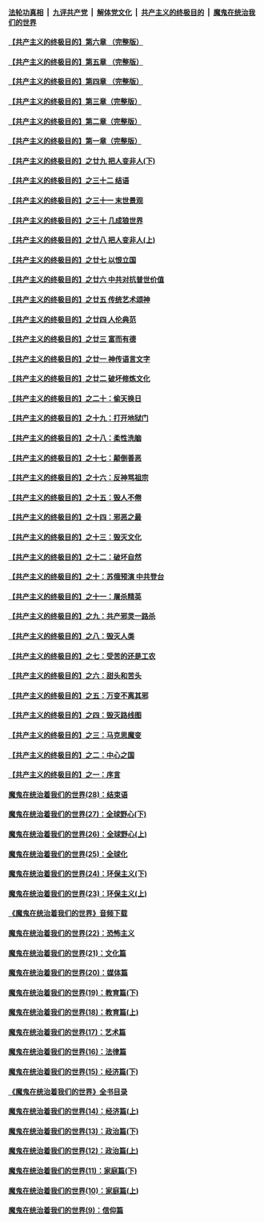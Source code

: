 ####  [法轮功真相](../../../../basic/blob/master/README.md?t=07090602) &nbsp;|&nbsp; [九评共产党](../../../../9ping.md/blob/master/README.md?t=07090602) &nbsp;|&nbsp; [解体党文化](../../../../jtdwh.md/blob/master/README.md?t=07090602)  &nbsp;|&nbsp; [共产主义的终极目的](../../../../gczydzjmd.md/blob/master/README.md?t=07090602) &nbsp;|&nbsp; [魔鬼在统治我们的世界](../../../../mgztzwmdsj.md/blob/master/README.md?t=07090602) 

#### [【共产主义的终极目的】第六章 （完整版）](../pages/nsc422/n11428913.md?t=07090602) 

#### [【共产主义的终极目的】第五章 （完整版）](../pages/nsc422/n11428912.md?t=07090602) 

#### [【共产主义的终极目的】第四章 （完整版）](../pages/nsc422/n11428907.md?t=07090602) 

#### [【共产主义的终极目的】第三章（完整版）](../pages/nsc422/n11428848.md?t=07090602) 

#### [【共产主义的终极目的】第二章（完整版）](../pages/nsc422/n11428831.md?t=07090602) 

#### [【共产主义的终极目的】第一章（完整版）](../pages/nsc422/n11417651.md?t=07090602) 

#### [【共产主义的终极目的】之廿九 把人变非人(下)](../pages/nsc422/n11344140.md?t=07090602) 

#### [【共产主义的终极目的】之三十二 结语](../pages/nsc422/n11360535.md?t=07090602) 

#### [【共产主义的终极目的】之三十一 末世景观](../pages/nsc422/n11351129.md?t=07090602) 

#### [【共产主义的终极目的】之三十 几成狼世界](../pages/nsc422/n11348280.md?t=07090602) 

#### [【共产主义的终极目的】之廿八 把人变非人(上)](../pages/nsc422/n11340492.md?t=07090602) 

#### [【共产主义的终极目的】之廿七 以恨立国](../pages/nsc422/n11336944.md?t=07090602) 

#### [【共产主义的终极目的】之廿六 中共对抗普世价值](../pages/nsc422/n11324785.md?t=07090602) 

#### [【共产主义的终极目的】之廿五 传统艺术颂神](../pages/nsc422/n11296396.md?t=07090602) 

#### [【共产主义的终极目的】之廿四 人伦典范](../pages/nsc422/n11296397.md?t=07090602) 

#### [【共产主义的终极目的】之廿三 富而有德](../pages/nsc422/n11283598.md?t=07090602) 

#### [【共产主义的终极目的】之廿一 神传语言文字](../pages/nsc422/n11263265.md?t=07090602) 

#### [【共产主义的终极目的】之廿二 破坏修炼文化](../pages/nsc422/n11245728.md?t=07090602) 

#### [【共产主义的终极目的】之二十：偷天换日](../pages/nsc422/n11238846.md?t=07090602) 

#### [【共产主义的终极目的】之十九：打开地狱门](../pages/nsc422/n11206376.md?t=07090602) 

#### [【共产主义的终极目的】之十八：柔性洗脑](../pages/nsc422/n11199994.md?t=07090602) 

#### [【共产主义的终极目的】之十七：颠倒善恶](../pages/nsc422/n11179782.md?t=07090602) 

#### [【共产主义的终极目的】之十六：反神骂祖宗](../pages/nsc422/n11166798.md?t=07090602) 

#### [【共产主义的终极目的】之十五：毁人不倦](../pages/nsc422/n11166792.md?t=07090602) 

#### [【共产主义的终极目的】之十四：邪恶之最](../pages/nsc422/n11150249.md?t=07090602) 

#### [【共产主义的终极目的】之十三：毁灭文化](../pages/nsc422/n11135227.md?t=07090602) 

#### [【共产主义的终极目的】之十二：破坏自然](../pages/nsc422/n11135214.md?t=07090602) 

#### [【共产主义的终极目的】之十：苏俄预演 中共登台](../pages/nsc422/n11118424.md?t=07090602) 

#### [【共产主义的终极目的】之十一：屠杀精英](../pages/nsc422/n11118442.md?t=07090602) 

#### [【共产主义的终极目的】之九：共产邪灵一路杀](../pages/nsc422/n11114139.md?t=07090602) 

#### [【共产主义的终极目的】之八：毁灭人类](../pages/nsc422/n11108503.md?t=07090602) 

#### [【共产主义的终极目的】之七：受苦的还是工农](../pages/nsc422/n11101809.md?t=07090602) 

#### [【共产主义的终极目的】之六：甜头和苦头](../pages/nsc422/n11096971.md?t=07090602) 

#### [【共产主义的终极目的】之五：万变不离其邪](../pages/nsc422/n11091285.md?t=07090602) 

#### [【共产主义的终极目的】之四：毁灭路线图](../pages/nsc422/n11086284.md?t=07090602) 

#### [【共产主义的终极目的】之三：马克思魔变](../pages/nsc422/n11061941.md?t=07090602) 

#### [【共产主义的终极目的】之二：中心之国](../pages/nsc422/n11047728.md?t=07090602) 

#### [【共产主义的终极目的】之一：序言](../pages/nsc422/n11086077.md?t=07090602) 

#### [魔鬼在统治着我们的世界(28)：结束语](../pages/nsc422/n10936246.md?t=07090602) 

#### [魔鬼在统治着我们的世界(27)：全球野心(下)](../pages/nsc422/n10928319.md?t=07090602) 

#### [魔鬼在统治着我们的世界(26)：全球野心(上)](../pages/nsc422/n10900318.md?t=07090602) 

#### [魔鬼在统治着我们的世界(25)：全球化](../pages/nsc422/n10788205.md?t=07090602) 

#### [魔鬼在统治着我们的世界(24)：环保主义(下)](../pages/nsc422/n10695307.md?t=07090602) 

#### [魔鬼在统治着我们的世界(23)：环保主义(上)](../pages/nsc422/n10688613.md?t=07090602) 

#### [《魔鬼在统治着我们的世界》音频下载](../pages/nsc422/n10635553.md?t=07090602) 

#### [魔鬼在统治着我们的世界(22)：恐怖主义](../pages/nsc422/n10614727.md?t=07090602) 

#### [魔鬼在统治着我们的世界(21)：文化篇](../pages/nsc422/n10597706.md?t=07090602) 

#### [魔鬼在统治着我们的世界(20)：媒体篇](../pages/nsc422/n10586579.md?t=07090602) 

#### [魔鬼在统治着我们的世界(19)：教育篇(下)](../pages/nsc422/n10564808.md?t=07090602) 

#### [魔鬼在统治着我们的世界(18)：教育篇(上)](../pages/nsc422/n10526970.md?t=07090602) 

#### [魔鬼在统治着我们的世界(17)：艺术篇](../pages/nsc422/n10499093.md?t=07090602) 

#### [魔鬼在统治着我们的世界(16)：法律篇](../pages/nsc422/n10485969.md?t=07090602) 

#### [魔鬼在统治着我们的世界(15)：经济篇(下)](../pages/nsc422/n10469975.md?t=07090602) 

#### [《魔鬼在统治着我们的世界》全书目录](../pages/nsc422/n10464261.md?t=07090602) 

#### [魔鬼在统治着我们的世界(14)：经济篇(上)](../pages/nsc422/n10457370.md?t=07090602) 

#### [魔鬼在统治着我们的世界(13)：政治篇(下)](../pages/nsc422/n10448270.md?t=07090602) 

#### [魔鬼在统治着我们的世界(12)：政治篇(上)](../pages/nsc422/n10444576.md?t=07090602) 

#### [魔鬼在统治着我们的世界(11)：家庭篇(下)](../pages/nsc422/n10440961.md?t=07090602) 

#### [魔鬼在统治着我们的世界(10)：家庭篇(上)](../pages/nsc422/n10435448.md?t=07090602) 

#### [魔鬼在统治着我们的世界(9)：信仰篇](../pages/nsc422/n10432159.md?t=07090602) 

